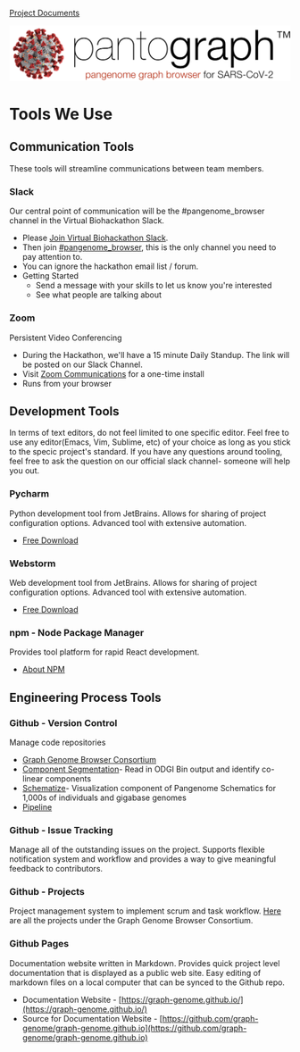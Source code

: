 [Project Documents](project.html)

![](img/pantograph.png)

# Tools We Use

## Communication Tools

These tools will streamline communications between team members.

### Slack
Our central point of communication will be the #pangenome_browser channel in the Virtual Biohackathon Slack.  
* Please [Join Virtual Biohackathon Slack](https://join.slack.com/t/virtualbiohac-xt62674/shared_invite/zt-cuur40oj-wdrVz50NocwVrH7vgKTdPg). 
* Then join [#pangenome_browser](https://app.slack.com/client/T010K0KRLTF/C010UC6GPUM/details/info), this is the only channel you need to pay attention to. 
* You can ignore the hackathon email list / forum.  
* Getting Started
    * Send a message with your skills to let us know you're interested 
    * See what people are talking about
    

### Zoom

Persistent Video Conferencing

* During the Hackathon, we'll have a 15 minute Daily Standup. The link will be posted on our Slack Channel.
* Visit [Zoom Communications](https://zoom.us/) for a one-time install
* Runs from your browser



## Development Tools

In terms of text editors, do not feel limited to one specific editor. Feel free
to use any editor(Emacs, Vim, Sublime, etc) of your choice as long as you stick
to the specic project's standard. If you have any questions around tooling, feel
free to ask the question on our official slack channel- someone will help you
out.

### Pycharm 

Python development tool from JetBrains.  Allows for sharing of project 
configuration options.  Advanced tool with extensive automation.

* [Free Download](https://www.jetbrains.com/pycharm/download)


### Webstorm

Web development tool from JetBrains.  Allows for sharing of project 
configuration options.  Advanced tool with extensive automation.

* [Free Download](https://www.jetbrains.com/webstorm/download)


### npm - Node Package Manager

Provides tool platform for rapid React development.

* [About NPM](https://docs.npmjs.com/about-npm/)



## Engineering Process Tools

### Github - Version Control

Manage code repositories

* [Graph Genome Browser Consortium](https://github.com/graph-genome)
* [Component Segmentation](https://github.com/graph-genome/component_segmentation)- Read in ODGI Bin output and identify co-linear components
* [Schematize](https://github.com/graph-genome/Schematize)- Visualization component of Pangenome Schematics for 1,000s of individuals and gigabase genomes
* [Pipeline](https://github.com/graph-genome/pipeline)


### Github - Issue Tracking

Manage all of the outstanding issues on the project. Supports flexible
notification system and workflow and provides a way to give meaningful feedback
to contributors.


### Github - Projects

Project management system to implement scrum and task workflow.
[Here](https://github.com/graph-genome) are all the projects under the Graph
Genome Browser Consortium.

### Github Pages

Documentation website written in Markdown.  Provides quick project level
documentation that is displayed as a public web site. Easy editing of markdown
files on a local computer that can be synced to the Github repo.

* Documentation Website - 
[https://graph-genome.github.io/](https://graph-genome.github.io/)
* Source for Documentation Website - 
[https://github.com/graph-genome/graph-genome.github.io](https://github.com/graph-genome/graph-genome.github.io)


